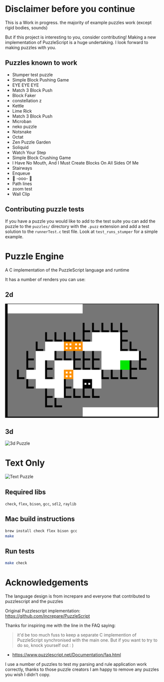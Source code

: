 # Disclaimer before you continue

This is a Work in progress. the majority of example puzzles work (except rigid bodies, sounds)

But if this project is interesting to you, consider contributing! Making a new implementation of PuzzleScript is a huge undertaking. I look forward to making puzzles with you.

## Puzzles known to work

- Stumper test puzzle
- Simple Block Pushing Game
- EYE EYE EYE
- Match 3 Block Push
- Block Faker
- constellation z
- Kettle
- Lime Rick
- Match 3 Block Push
- Microban
- neko puzzle
- Notsnake
- Octat
- Zen Puzzle Garden
- Soliquid
- Watch Your Step
- Simple Block Crushing Game
- I Have No Mouth, And I Must  Create Blocks On All Sides Of Me
- Stairways
- Enqueue
- 🍡 -ooo- 🍡
- Path lines
- zoom test
- Wall Clip

## Contributing puzzle tests

If you have a puzzle you would like to add to the test suite you can add the puzzle to the `puzzles/` directory with the `.puzz` extension and add a test solution to the `runnerTest.c` test file. Look at `test_runs_stumper` for a simple example.

# Puzzle Engine

A C implementation of the PuzzleScript language and runtime

It has a number of renders you can use:

## 2d

![2d Puzzle](./img/2d_puzzlescript.gif)

## 3d

![3d Puzzle](./img/3d_puzzle_demo.gif)

# Text Only

![Text Puzzle](./img/nc_puzzlescript.gif)

## Required libs

`check`, `flex`, `bison`, `gcc`, `sdl2`, `raylib`

## Mac build instructions

```bash
brew install check flex bison gcc
make
```

## Run tests

```bash
make check
```

# Acknowledgements

The language design is from increpare and everyone that contributed to puzzlescript and the puzzles

Original Puzzlescript implementation: https://github.com/increpare/PuzzleScript

Thanks for inspiring me with the line in the FAQ saying:

> it'd be too much fuss to keep a separate C implemention of PuzzleScript synchronised with the main one. But if you want to try to do so, knock yourself out : )

- https://www.puzzlescript.net/Documentation/faq.html

I use a number of puzzles to test my parsing and rule application work correctly, thanks to those puzzle creators I am happy to remove any puzzles you wish I didn't copy.
